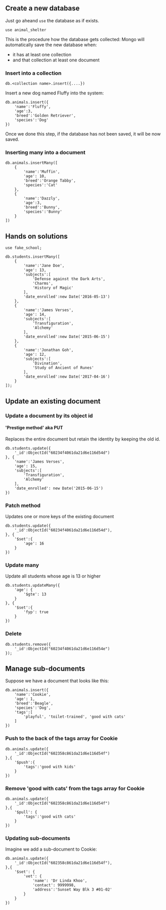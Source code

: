 ## Create a new database
Just go aheand `use` the database as if exists.

`use animal_shelter`

This is the procedure how the database gets collected:
Mongo will automatically save the new database when:
* it has at least one collection
* and that collection at least one document

### Insert into a collection
```db.<collection name>.insert({....})```

Insert a new dog named Fluffy into the system:
```
db.animals.insert({
    'name':'Fluffy',
    'age':3,
    'breed':'Golden Retriever',
    'species':'Dog'
})
```
Once we done this step, if the database has not been saved,
it will be now saved.

### Inserting many into a document
```
db.animals.insertMany([
    {
        'name':'Muffin',
        'age': 10,
        'breed':'Orange Tabby',
        'species':'Cat'
    },
    {
        'name':'Dazzly',
        'age':3,
        'breed':'Bunny',
        'species':'Bunny'
    }
])
```

## Hands on solutions
```
use fake_school;

db.students.insertMany([
    {
        'name':'Jane Doe',
        'age': 13,
        'subjects':[
            'Defense against the Dark Arts',
            'Charms',
            'History of Magic'
        ],
        'date_enrolled':new Date('2016-05-13')
    },
    {
        'name':'James Verses',
        'age': 14,
        'subjects':[
            'Transfiguration',
            'Alchemy'
        ],
        'date_enrolled':new Date('2015-06-15')
    },
    {
        'name':'Jonathan Goh',
        'age': 12,
        'subjects':[
            'Divination',
            'Study of Ancient of Runes'
        ],
        'date_enrolled':new Date('2017-04-16')
    }
]);
```

## Update an existing document

### Update a document by its object id

#### 'Prestige method' aka PUT
Replaces the entire document but retain the identity
by keeping the old id.
```
db.students.update({
    '_id':ObjectId("60234f4061da21d6e116d54d")
}, {
    'name':'James Verses',
    'age': 15,
    'subjects':[
        'Transfiguration',
        'Alchemy'
    ],
    'date_enrolled': new Date('2015-06-15')
})
```

### Patch method
Updates one or more keys of the existing document
```
db.students.update({
    '_id':ObjectId("60234f4061da21d6e116d54d"),
}, {
    '$set':{
        'age': 16
    }
})
```

### Update many
Update all students whose age is 13 or higher
```
db.students.updateMany({
    'age': {
        '$gte': 13
    }
}, {
    '$set':{
        'fyp': true
    }
})
```

### Delete
```
db.students.remove({
    '_id':ObjectId("60234f4061da21d6e116d54e")
});
```

## Manage sub-documents

Suppose we have a document that looks like this:

```
db.animals.insert({
    'name':'Cookie',
    'age': 1,
    'breed':'Beagle',
    'species':'Dog',
    'tags':[
        'playful', 'toilet-trained', 'good with cats'
    ]
})
```

### Push to the back of the tags array for Cookie
```
db.animals.update({
    '_id':ObjectId("602358c861da21d6e116d54f")
},{
    '$push':{
        'tags':'good with kids'
    }
})
```

### Remove 'good with cats' from the tags array for Cookie

```
db.animals.update({
    '_id':ObjectId("602358c861da21d6e116d54f")
},{
    '$pull': {
        'tags':'good with cats'
    }
})
```

### Updating sub-documents

Imagine we add a sub-document to Cookie:

```
db.animals.update({
    '_id':ObjectId("602358c861da21d6e116d54f"),
},{
    '$set': {
        'vet': {
            'name': 'Dr Linda Khoo',
            'contact': 9999998,
            'address':'Sunset Way Blk 3 #01-02'
        }
    }
})
```